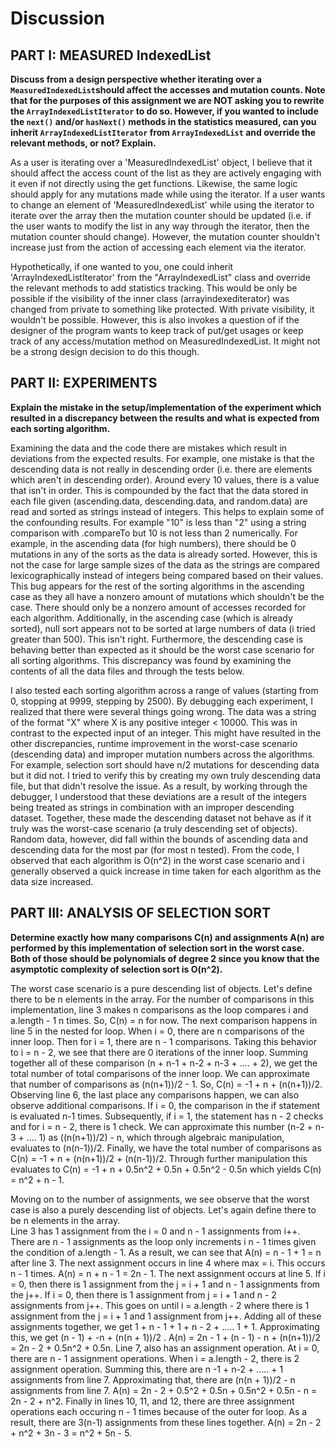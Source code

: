 # Discussion

## PART I: MEASURED IndexedList

**Discuss from a design perspective whether iterating over a `MeasuredIndexedList`should 
affect the accesses and mutation counts. Note that for the purposes of this assignment we are NOT 
asking you to rewrite the `ArrayIndexedListIterator` to do so. However, if you wanted to include 
the `next()` and/or `hasNext()` methods in the statistics measured, can you inherit 
`ArrayIndexedListIterator` from `ArrayIndexedList` and override the relevant methods, or not? 
Explain.**

As a user is iterating over a 'MeasuredIndexedList' object, I believe that it should affect the access count of the list as they are actively engaging with it even if not directly using the get functions.
Likewise, the same logic should apply for any mutations made while using the iterator. If a user wants to change an element of 'MeasuredIndexedList' while using the iterator to iterate over the array
then the mutation counter should be updated (i.e. if the user wants to modify the list in any way through the iterator, then the mutation counter should change). However, the mutation counter shouldn't
increase just from the action of accessing each element via the iterator. 

Hypothetically, if one wanted to you, one could inherit
'ArrayIndexedListIterator' from the "ArrayIndexedList" class and override the relevant methods to add statistics tracking. This would be only be possible if the visibility of the inner class (arrayindexediterator) was changed 
from private to something like protected. With private visibility, it wouldn't be possible. However, this is also invokes a question of if the 
designer of the program wants to keep track of put/get usages or keep track of any access/mutation method on MeasuredIndexedList. It might not be a strong design decision to do this though.




## PART II: EXPERIMENTS

**Explain the mistake in the setup/implementation of the experiment which resulted in a discrepancy 
between the results and what is expected from each sorting algorithm.**

Examining the data and the code there are mistakes which result in deviations from the expected results. For example, 
one mistake is that the descending data is not really in descending order (i.e. there are elements which aren't in descending order). Around every 10 values, there is a value
that isn't in order. This is compounded by the fact that the data stored in each file given (ascending.data, descending.data, and random.data) 
are read and sorted as strings instead of integers. 
This helps to explain some of the confounding results. For example "10" is less than "2" using a string comparison with .compareTo but 10 is not less than 2 numerically.
For example, in the ascending data (for high numbers), there should be 0 mutations in any of the sorts as the data is already sorted. However, this is not the case for large sample sizes of the data
as the strings are compared lexicographically instead of integers being compared based on their values. This bug appears for the rest of the sorting algorithms in the ascending case 
as they all have a nonzero amount of mutations which shouldn't be the case. There should only be a nonzero amount of accesses recorded for each algorithm.
Additionally, in the ascending case (which is already sorted), null sort appears not to be sorted at large numbers of data (i tried greater than 500). This isn't right.
Furthermore, the descending case is behaving better than expected as it should be the worst case scenario for all sorting algorithms. This discrepancy was found by examining the contents of all the data files and through the tests below.


I also tested each sorting algorithm across a range of values (starting from 0, stopping at 9999, stepping by 2500). By debugging each experiment, I realized that there were several things going wrong. The data was a string of the format "X" where X is any positive integer < 10000.
This was in contrast to the expected input of an integer. This might have resulted in the other discrepancies, runtime improvement in the worst-case scenario (descending data) and improper mutation numbers across the algorithms.
For example, selection sort should have n/2 mutations for descending data but it did not. I tried to verify this by creating my own truly descending data file, but that didn't resolve the issue. As a result, by working through the debugger, I understood that these deviations are a result of the 
integers being treated as strings in combination with an improper descending dataset. Together, these made the descending dataset not behave as if it truly was the worst-case scenario (a truly descending set of objects). Random data, however, did fall within the bounds of ascending data and descending data for the most par (for most n tested).
From the code, I observed that each algorithm is O(n^2) in the worst case scenario and i generally observed a quick increase in time taken for each algorithm as the data size increased.


## PART III: ANALYSIS OF SELECTION SORT

**Determine exactly how many comparisons C(n) and assignments A(n) are performed by this 
implementation of selection sort in the worst case. Both of those should be polynomials of degree 2 
since you know that the asymptotic complexity of selection sort is O(n^2).**

The worst case scenario is a pure descending list of objects. Let's define there to be n elements in the array. 
For the number of comparisons in this implementation, line 3 makes n comparisons as the loop compares i and a.length - 1 n times.
So, C(n) = n for now. The next comparison happens in line 5 in the nested for loop. When i = 0, there are n comparisons of the inner loop. 
Then for i = 1, there are n - 1 comparisons. Taking this behavior to i = n - 2, we see that there are 0 iterations of the inner loop. Summing together 
all of these comparison (n + n-1 + n-2 + n-3 + .... + 2), we get the total number of total comparisons of the inner loop. We can approximate that number
of comparisons as (n(n+1))/2 - 1. So, C(n) = -1 + n + (n(n+1))/2. Observing line 6, the last place any comparisons happen, we can also observe additional comparisons. If i = 0, the comparison
in the if statement is evaluated n-1 times. Subsequently, if i = 1, the statement has n - 2 checks and for i = n - 2, there is 1 check. We can approximate this number (n-2 + n-3  + .... 1)
as ((n(n+1))/2) - n, which through algebraic manipulation, evaluates to (n(n-1))/2. Finally, we have the total number of comparisons as C(n) = -1 + n + (n(n+1))/2 + (n(n-1))/2. Through further 
manipulation this evaluates to C(n) = -1 + n + 0.5n^2 + 0.5n + 0.5n^2 - 0.5n which yields C(n) = n^2 + n - 1. 

Moving on to the number of assignments, we see observe that the worst case is also a purely descending list of objects. Let's again define there to be n elements in the array.  
Line 3 has 1 assignment from the i = 0 and n - 1 assignments from i++. There are n - 1 assignments as the loop only increments i n - 1 times given the condition of a.length - 1.
As a result, we can see that A(n) = n - 1 + 1 = n after line 3. The next assignment occurs in line 4 where max = i. This occurs n - 1 times. A(n) = n + n - 1 = 2n - 1. The next 
assignment occurs at line 5. If i = 0, then there is 1 assignment from the j = i + 1 and n - 1 assignments from the j++. If i = 0, then there is 1 assignment from j = i + 1
and n - 2 assignments from j++. This goes on until i = a.length - 2 where there is 1 assignment from the j = i + 1 and 1 assignment from j++.
Adding all of these assignments together, we get 1 + n - 1 + 1 + n - 2 +  ..... 1 + 1. Approximating this, we get (n - 1) + -n + (n(n + 1))/2 . A(n) = 2n - 1 + (n - 1) - n + (n(n+1))/2 = 2n - 2 + 0.5n^2 + 0.5n. Line 7, also has an assignment
operation. At i = 0, there are n - 1 assignment operations. When i = a.length - 2, there is 2 assignment operation. Summing this, there are n -1 + n-2 + ..... + 1 assignments from line 7. Approximating that, there are
(n(n + 1))/2 - n assignments from line 7. A(n) = 2n - 2 + 0.5^2 + 0.5n + 0.5n^2 + 0.5n - n = 2n - 2 + n^2. Finally in lines 10, 11, and 12, there are three assignment operations each occuring n - 1 times because of the outer for loop.
As a result, there are 3(n-1) assignments from these lines together. A(n) = 2n - 2 + n^2 + 3n - 3 = n^2 + 5n - 5.
